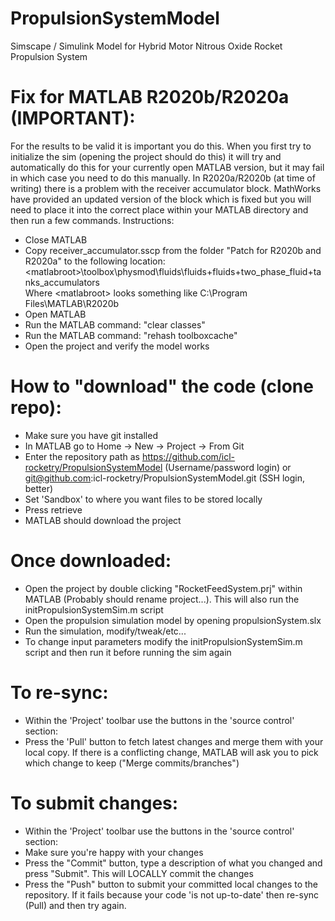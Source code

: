# PropulsionSystemModel
Simscape / Simulink Model for Hybrid Motor Nitrous Oxide Rocket Propulsion System

# Fix for MATLAB R2020b/R2020a (IMPORTANT):
For the results to be valid it is important you do this. When you first try to initialize the sim (opening the project should do this) it will try and automatically do this for your currently open MATLAB version, but it may fail in which case you need to do this manually. In R2020a/R2020b (at time of writing) there is a problem with the receiver accumulator block. MathWorks have provided an updated version of the block which is fixed but you will need to place it into the correct place within your MATLAB directory and then run a few commands.
Instructions:
- Close MATLAB
- Copy receiver_accumulator.sscp from the folder "Patch for R2020b and R2020a" to the following location:
\<matlabroot\>\toolbox\physmod\fluids\fluids\+fluids\+two_phase_fluid\+tanks_accumulators\
Where \<matlabroot\> looks something like C:\Program Files\MATLAB\R2020b
- Open MATLAB
- Run the MATLAB command: "clear classes"
- Run the MATLAB command: "rehash toolboxcache"
- Open the project and verify the model works

# How to "download" the code (clone repo):
- Make sure you have git installed
- In MATLAB go to Home -> New -> Project -> From Git
- Enter the repository path as https://github.com/icl-rocketry/PropulsionSystemModel (Username/password login) or git@github.com:icl-rocketry/PropulsionSystemModel.git (SSH login, better)
- Set 'Sandbox' to where you want files to be stored locally
- Press retrieve
- MATLAB should download the project

# Once downloaded:
- Open the project by double clicking "RocketFeedSystem.prj" within MATLAB (Probably should rename project...). This will also run the initPropulsionSystemSim.m script
- Open the propulsion simulation model by opening propulsionSystem.slx
- Run the simulation, modify/tweak/etc...
- To change input parameters modify the initPropulsionSystemSim.m script and then run it before running the sim again

# To re-sync:
- Within the 'Project' toolbar use the buttons in the 'source control' section:
- Press the 'Pull' button to fetch latest changes and merge them with your local copy. If there is a conflicting change, MATLAB will ask you to pick which change to keep ("Merge commits/branches")

# To submit changes:
- Within the 'Project' toolbar use the buttons in the 'source control' section:
- Make sure you're happy with your changes
- Press the "Commit" button, type a description of what you changed and press "Submit". This will LOCALLY commit the changes
- Press the "Push" button to submit your committed local changes to the repository. If it fails because your code 'is not up-to-date' then re-sync (Pull) and then try again.
